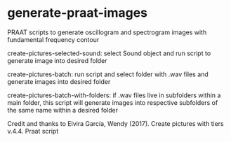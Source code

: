 # generate-praat-images
PRAAT scripts to generate oscillogram and spectrogram images with fundamental frequency contour

create-pictures-selected-sound: select Sound object and run script to generate image into desired folder

create-pictures-batch: run script and select folder with .wav files and generate images into desired folder

create-pictures-batch-with-folders: if .wav files live in subfolders within a main folder, this script will generate images into respective subfolders of the same name within a desired folder



Credit and thanks to 
Elvira García, Wendy (2017). Create pictures with tiers v.4.4. Praat script
